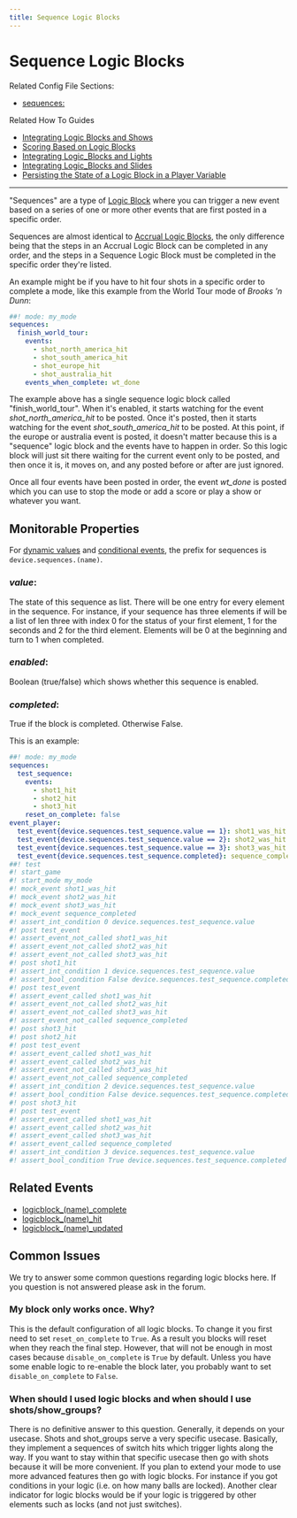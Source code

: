 ```yaml
---
title: Sequence Logic Blocks
---
```


# Sequence Logic Blocks


Related Config File Sections:

* [sequences:](../../config/sequences.md)

Related How To Guides

* [Integrating Logic Blocks and Shows](integrating_logic_blocks_and_shows.md)
* [Scoring Based on Logic Blocks](scoring_based_on_logic_blocks.md)
* [Integrating Logic_Blocks and Lights](integrating_logic_blocks_and_lights.md)
* [Integrating Logic_Blocks and Slides](integrating_logic_block_and_slides.md)
* [Persisting the State of a Logic Block in a Player Variable](persisting_state_in_a_player_variable.md)

-------------

"Sequences" are a type of
[Logic Block](index.md) where you can trigger a new event based on a series of one
or more other events that are first posted in a specific order.

Sequences are almost identical to
[Accrual Logic Blocks](accruals.md), the
only difference being that the steps in an Accrual Logic Block can be
completed in any order, and the steps in a Sequence Logic Block must be
completed in the specific order they're listed.

An example might be if you have to hit four shots in a specific order to
complete a mode, like this example from the World Tour mode of *Brooks
'n Dunn*:

``` yaml
##! mode: my_mode
sequences:
  finish_world_tour:
    events:
      - shot_north_america_hit
      - shot_south_america_hit
      - shot_europe_hit
      - shot_australia_hit
    events_when_complete: wt_done
```

The example above has a single sequence logic block called
"finish_world_tour". When it's enabled, it starts watching for the
event *shot_north_america_hit* to be posted. Once it's posted, then it
starts watching for the event *shot_south_america_hit* to be posted. At
this point, if the europe or australia event is posted, it doesn't
matter because this is a "sequence" logic block and the events have to
happen in order. So this logic block will just sit there waiting for the
current event only to be posted, and then once it is, it moves on, and
any posted before or after are just ignored.

Once all four events have been posted in order, the event *wt_done* is
posted which you can use to stop the mode or add a score or play a show
or whatever you want.

## Monitorable Properties

For
[dynamic values](../../config/instructions/dynamic_values.md) and
[conditional events](../../events/overview/conditional.md), the prefix for sequences is `device.sequences.(name)`.

### *value*:

The state of this sequence as list. There will be one entry for
every element in the sequence. For instance, if your sequence has
three elements if will be a list of len three with index 0 for the
status of your first element, 1 for the seconds and 2 for the third
element. Elements will be 0 at the beginning and turn to 1 when
completed.

### *enabled*:

Boolean (true/false) which shows whether this sequence is enabled.

### *completed*:

True if the block is completed. Otherwise False.

This is an example:

``` yaml
##! mode: my_mode
sequences:
  test_sequence:
    events:
      - shot1_hit
      - shot2_hit
      - shot3_hit
    reset_on_complete: false
event_player:
  test_event{device.sequences.test_sequence.value == 1}: shot1_was_hit
  test_event{device.sequences.test_sequence.value == 2}: shot2_was_hit
  test_event{device.sequences.test_sequence.value == 3}: shot3_was_hit
  test_event{device.sequences.test_sequence.completed}: sequence_completed
##! test
#! start_game
#! start_mode my_mode
#! mock_event shot1_was_hit
#! mock_event shot2_was_hit
#! mock_event shot3_was_hit
#! mock_event sequence_completed
#! assert_int_condition 0 device.sequences.test_sequence.value
#! post test_event
#! assert_event_not_called shot1_was_hit
#! assert_event_not_called shot2_was_hit
#! assert_event_not_called shot3_was_hit
#! post shot1_hit
#! assert_int_condition 1 device.sequences.test_sequence.value
#! assert_bool_condition False device.sequences.test_sequence.completed
#! post test_event
#! assert_event_called shot1_was_hit
#! assert_event_not_called shot2_was_hit
#! assert_event_not_called shot3_was_hit
#! assert_event_not_called sequence_completed
#! post shot3_hit
#! post shot2_hit
#! post test_event
#! assert_event_called shot1_was_hit
#! assert_event_called shot2_was_hit
#! assert_event_not_called shot3_was_hit
#! assert_event_not_called sequence_completed
#! assert_int_condition 2 device.sequences.test_sequence.value
#! assert_bool_condition False device.sequences.test_sequence.completed
#! post shot3_hit
#! post test_event
#! assert_event_called shot1_was_hit
#! assert_event_called shot2_was_hit
#! assert_event_called shot3_was_hit
#! assert_event_called sequence_completed
#! assert_int_condition 3 device.sequences.test_sequence.value
#! assert_bool_condition True device.sequences.test_sequence.completed
```

## Related Events

* [logicblock_(name)_complete](../../events/logicblock_name_complete.md)
* [logicblock_(name)_hit](../../events/logicblock_name_hit.md)
* [logicblock_(name)_updated](../../events/logicblock_name_updated.md)

## Common Issues

We try to answer some common questions regarding logic blocks here. If
you question is not answered please ask in the forum.

### My block only works once. Why?

This is the default configuration of all logic blocks. To change it you
first need to set `reset_on_complete` to `True`. As a result you blocks
will reset when they reach the final step. However, that will not be
enough in most cases because `disable_on_complete` is `True` by default.
Unless you have some enable logic to re-enable the block later, you
probably want to set `disable_on_complete` to `False`.

### When should I used logic blocks and when should I use shots/show_groups?

There is no definitive answer to this question. Generally, it depends on
your usecase. Shots and shot_groups serve a very specific usecase.
Basically, they implement a sequences of switch hits which trigger
lights along the way. If you want to stay within that specific usecase
then go with shots because it will be more convenient. If you plan to
extend your mode to use more advanced features then go with logic
blocks. For instance if you got conditions in your logic (i.e. on how
many balls are locked). Another clear indicator for logic blocks would
be if your logic is triggered by other elements such as locks (and not
just switches).
